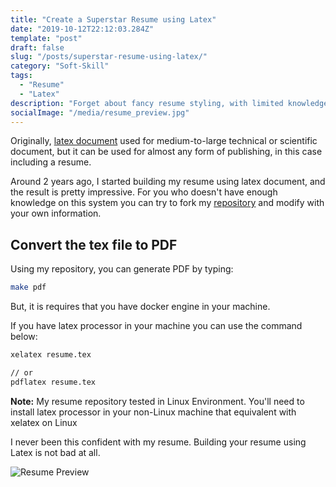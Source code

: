 ```yaml
---
title: "Create a Superstar Resume using Latex"
date: "2019-10-12T22:12:03.284Z"
template: "post"
draft: false
slug: "/posts/superstar-resume-using-latex/"
category: "Soft-Skill"
tags:
  - "Resume"
  - "Latex"
description: "Forget about fancy resume styling, with limited knowledge of latex document you can create a killer resume that will help you deliver a good impression to your next employer."
socialImage: "/media/resume_preview.jpg"
---
```


Originally, [latex document](https://www.latex-project.org/about/) used for medium-to-large technical or scientific document, but it can be used for almost any form of publishing, in this case including a resume.

Around 2 years ago, I started building my resume using latex document, and the result is pretty impressive.
For you who doesn't have enough knowledge on this system you can try to fork my [repository](https://github.com/emanmks/resume) and modify with your own information.

## Convert the tex file to PDF

Using my repository, you can generate PDF by typing:
```bash
make pdf
```
But, it is requires that you have docker engine in your machine.

If you have latex processor in your machine you can use the command below:

```bash
xelatex resume.tex

// or
pdflatex resume.tex
```

**Note:** My resume repository tested in Linux Environment. You'll need to install latex processor in your non-Linux machine that equivalent with xelatex on Linux

I never been this confident with my resume. Building your resume using Latex is not bad at all.

<img src="/media/resume_preview.jpg" alt="Resume Preview" title="A resume preview"/>

